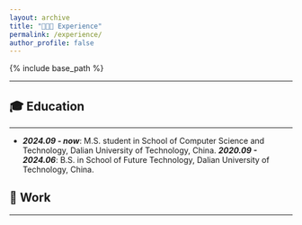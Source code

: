 ```yaml
---
layout: archive
title: "👨🏻‍💻 Experience"
permalink: /experience/
author_profile: false
---
```


<style>
table, th, td {
  border: none;
  border-collapse: collapse;
}
</style>

{% include base_path %}

<hr>

## 🎓 Education
<hr>
<ul>
    <li>
        <strong><i>2024.09 - now</i></strong>: M.S. student in School of Computer Science and Technology, Dalian University of Technology, China.
        <strong><i>2020.09 - 2024.06</i></strong>: B.S. in School of Future Technology, Dalian University of Technology, China.
    </li>
</ul>

 


## 💼 Work
<hr>
